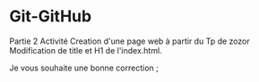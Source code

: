 # Git-GitHub
 Partie 2 Activité
 Creation d'une page web à partir du Tp de zozor 
 Modification de title et H1 de l'index.html. 

 Je vous souhaite une bonne correction ;
